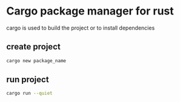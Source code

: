 # Cargo package manager for rust

cargo is used to build the project or to install dependencies

## create project 
```bash
cargo new package_name
```

## run project
```bash
cargo run --quiet
```
